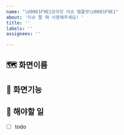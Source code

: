 ```yaml
---
name: "\U0001F9E1모이닷 이슈 템플릿\U0001F9E1"
about: '이슈 팔 때 사용해주세요! '
title: ''
labels: ''
assignees: ''

---
```


## 🗺️ 화면이름

## 📌 화면기능

## 🧡 해야할 일
- [ ] todo
